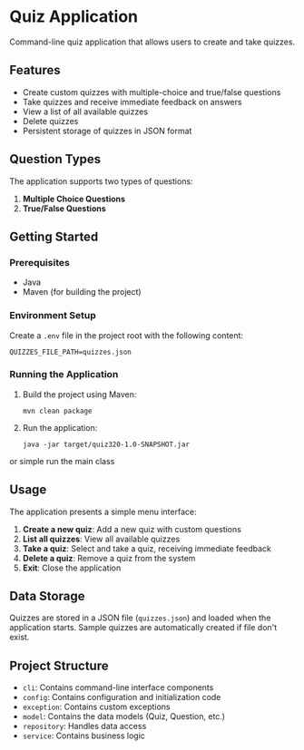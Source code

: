 # Quiz Application
Command-line quiz application that allows users to create and take quizzes.
## Features
- Create custom quizzes with multiple-choice and true/false questions
- Take quizzes and receive immediate feedback on answers
- View a list of all available quizzes
- Delete quizzes
- Persistent storage of quizzes in JSON format
## Question Types
The application supports two types of questions:
1. **Multiple Choice Questions**
2. **True/False Questions**
## Getting Started
### Prerequisites
- Java
- Maven (for building the project)
### Environment Setup
Create a `.env` file in the project root with the following content:
```
QUIZZES_FILE_PATH=quizzes.json
```
### Running the Application
1. Build the project using Maven:
   ```
   mvn clean package
   ```
2. Run the application:
   ```
   java -jar target/quiz320-1.0-SNAPSHOT.jar
   ```
   
or simple run the main class
## Usage
The application presents a simple menu interface:
1. **Create a new quiz**: Add a new quiz with custom questions
2. **List all quizzes**: View all available quizzes
3. **Take a quiz**: Select and take a quiz, receiving immediate feedback
4. **Delete a quiz**: Remove a quiz from the system
5. **Exit**: Close the application
## Data Storage
Quizzes are stored in a JSON file (`quizzes.json`) and loaded when the application starts. Sample quizzes are automatically created if file don't exist.
## Project Structure
- `cli`: Contains command-line interface components
- `config`: Contains configuration and initialization code
- `exception`: Contains custom exceptions
- `model`: Contains the data models (Quiz, Question, etc.)
- `repository`: Handles data access
- `service`: Contains business logic
